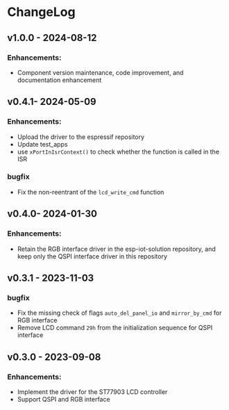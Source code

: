 # ChangeLog

## v1.0.0 - 2024-08-12

### Enhancements:

* Component version maintenance, code improvement, and documentation enhancement

## v0.4.1- 2024-05-09

### Enhancements:

* Upload the driver to the espressif repository
* Update test_apps
* use `xPortInIsrContext()` to check whether the function is called in the ISR

### bugfix

* Fix the non-reentrant of the `lcd_write_cmd` function

## v0.4.0- 2024-01-30

### Enhancements:

* Retain the RGB interface driver in the esp-iot-solution repository, and keep only the QSPI interface driver in this repository

## v0.3.1 - 2023-11-03

### bugfix

* Fix the missing check of flags `auto_del_panel_io` and `mirror_by_cmd` for RGB interface
* Remove LCD command  `29h` from the initialization sequence for QSPI interface

## v0.3.0 - 2023-09-08

### Enhancements:

* Implement the driver for the ST77903 LCD controller
* Support QSPI and RGB interface
